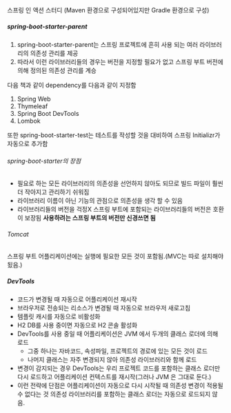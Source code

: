 스프링 인 액션 스터디
(Maven 환경으로 구성되어있지만 Gradle 환경으로 구성)



##### spring-boot-starter-parent
1. spring-boot-starter-parent는 스프링 프로젝트에 흔히 사용 되는 여러 라이브러리의 의존성 관리를 제공
2. 따라서 이런 라이브러리들의 경우는 버전을 지정할 필요가 없고 스프링 부트 버전에 의해 정의된 의존성 관리를 계승

다음 책과 같이 dependency를 다음과 같이 지정함
1. Spring Web
2. Thymeleaf
3. Spring Boot DevTools
4. Lombok

또한 spring-boot-starter-test는 테스트를 작성할 것을 대비하여 스프링 Initializr가 자동으로 추가함

###### spring-boot-starter의 장점
* 필요로 하는 모든 라이브러리의 의존성을 선언하지 않아도 되므로 빌드 파일이 훨씬 더 작아지고 관리하기 쉬워짐
* 라이브러리 이름이 아닌 기능의 관점으로 의존성을 생각 할 수 있음
* 라이브러리들의 버전을 걱정X  스프링 부트에 포함되는 라이브러리들의 버전은 호환이 보장됨 **사용하려는 스프링 부트의 버전만 신경쓰면 됨**

###### Tomcat
스프링 부트 어플리케이션에는 실행에 필요한 모든 것이 포함됨.(MVC는 따로 설치해야 됬음.)


##### DevTools
* 코드가 변경될 때 자동으로 어플리케이션 재시작
* 브라우저로 전송되는 리소스가 변경될 때 자동으로 브라우저 새로고침
* 템플릿 캐시를 자동으로 비활성화
* H2 DB를 사용 중이면 자동으로 H2 콘솔 활성화
* DevTools를 사용 중일 때 어플리케이션은 JVM 에서 두개의 클래스 로더에 의해 로드
  * 그중 하나는 자바코드, 속성파일, 프로젝트의 경로에 있는 모든 것이 로드
  * 나머지 클래스는 자주 변경되지 않아 의존성 라이브러리와 함께 로드
* 변경이 감지되는 경우 DevTools는 우리 프로젝트 코드를 포함하는 클래스 로더만 다시 로드하고 어플리케이션 컨텍스트를 재시작(그러나 JVM 은 그대로 둔다.)
* 이런 전략에 단점은 어플리케이션이 자동으로 다시 시작될 때 의존성 변경이 적용될 수 없다는 것 의존성 라이브러리를 포함하는 클래스 로더는 자동으로 로드되지 않음.